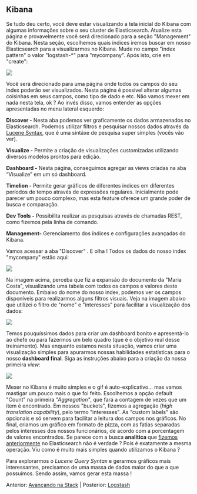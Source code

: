 ## Kibana

Se tudo deu certo, você deve estar visualizando a tela inicial do Kibana com algumas informações sobre o seu cluster de Elasticsearch. Atualize esta página e provavelmente você será direcionado para a seção "Management" do Kibana. Nesta seção, escolhemos quais índices iremos buscar em nosso Elasticsearch para a visualizarmos no Kibana. Mude no campo "index pattern" o valor "logstash-\*" para "mycompany". Após isto, crie em "create":

![](/images/kibana_first.png)

Você será direcionado para uma página onde todos os campos do seu index poderão ser visualizados. Nesta página é possível alterar algumas coisinhas em seus campos, como tipo de dado e etc. Não vamos mexer em nada nesta tela, ok ? Ao invés disso, vamos entender as opções apresentadas no menu lateral esquerdo:

__Discover -__  Nesta aba podemos ver graficamente os dados armazenados no Elasticsearch. Podemos utilizar filtros e pesquisar nossos dados através da [Lucene Syntax](https://lucene.apache.org/core/2_9_4/queryparsersyntax.html), que é uma sintáxe de pesquisa super simples (vocês vão ver).

__Visualize -__ Permite a criação de visualizações customizadas utilizando diversos modelos prontos para edição.

__Dashboard -__ Nesta página, conseguimos agregar as views criadas na aba “Visualize” em um só dashboard.

__Timelion -__ Permite gerar gráficos de diferentes índices em diferentes períodos de tempo através de expressões regulares. Inicialmente pode parecer um pouco complexo, mas esta feature oferece um grande poder de busca e comparação.

__Dev Tools -__ Possibilita realizar as pesquisas através de chamadas REST, como fizemos pela linha de comando.

__Management-__ Gerenciamento dos índices e configurações avançadas do Kibana.

Vamos acessar a aba "Discover" . E olha ! Todos os dados do nosso index "mycompany" estão aqui:

![](/images/kibana_second.png)

Na imagem acima, perceba que fiz a expansão do documento da "Maria Costa", visualizando uma tabela com todos os campos e valores deste documento. Embaixo do nome do nosso index, podemos ver os campos disponíveis para realizarmos alguns filtros visuais. Veja na imagem abaixo que utilizei o filtro de "nome" e "interesses" para facilitar a visualização dos dados:

![](/images/kibana_third.png)

Temos pouquíssimos dados para criar um dashboard bonito e apresentá-lo ao chefe ou para fazermos um belo quadro (que é o objetivo real desse treinamento). Mas enquanto estamos nesta situação, vamos criar uma visualização simples para apurarmos nossas habilidades estatísticas para o nosso __dashboard final__. Siga as instruções abaixo para a criação da nossa primeira _view_:

![](/gifs/first_visualization.gif)

Mexer no Kibana é muito simples e o gif é auto-explicativo... mas vamos mastigar um pouco mais o que foi feito. Escolhemos a opção default "Count" na primeira _"Aggregation"_, que fará a contagem de vezes que um item é encontrado. Em nossos "buckets", fizemos a agregação (_high translation capability_), pelo termo "interesses". As "custom labels" são opcionais e só servem para facilitar a leitura dos campos nos gráficos. No final, criamos um gráfico em formato de pizza, com as fatias separadas pelos interesses dos nossos funcionários, de acordo com a porcentagem de valores encontrados. Se parece com a busca __analítica__ que [fizemos anteriormente](/pages/analytics.md) no Elasticsearch não é verdade ? Pois é exatamente a mesma operação. Viu como é muito mais simples quando utilizamos o Kibana ?

Para explorarmos o _Lucene Query Syntax_ e gerarmos gráficos mais interessantes, precisamos de uma massa de dados maior do que a que possuímos. Sendo assim, vamos gerar esta massa !

Anterior: [Avançando na Stack](/pages/stack.md) | Posterior: [Logstash](/pages/logstash.md)
